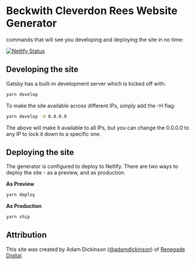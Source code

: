 # Beckwith Cleverdon Rees Website Generator

commands that will see you developing and deploying the site in no time:

[![Netlify Status](https://api.netlify.com/api/v1/badges/61aabf4d-7226-4e90-b6b6-1a90bd6ac105/deploy-status)](https://app.netlify.com/sites/bcrlawyers/deploys)

## Developing the site

Gatsby has a built-in development server which is kicked off with:

```sh
yarn develop
```

To make the site available across different IPs, simply add the -H flag:

```sh
yarn develop -H 0.0.0.0
```

The above will make it available to all IPs, but you can change the 0.0.0.0 to
any IP to lock it down to a specific one.

## Deploying the site

The generator is configured to deploy to Netlify. There are two ways to deploy
the site - as a preview, and as production.

**As Preview**
```sh
yarn deploy
```

**As Production**
```sh
yarn ship
```

## Attribution

This site was created by Adam Dickinson
([@adamdickinson](https://github.com/adamdickinson)) of [Renegade
Digital](https://renegade.digital).

